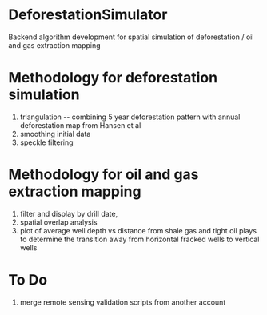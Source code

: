 # DeforestationSimulator
Backend algorithm development for spatial simulation of deforestation / oil and gas extraction mapping 


# Methodology for deforestation simulation 
1. triangulation -- combining 5 year deforestation pattern with annual deforestation map from Hansen et al  
2. smoothing initial data 
3. speckle filtering   

# Methodology for oil and gas extraction mapping 
1. filter and display by drill date, 
2. spatial overlap analysis 
3. plot of average well depth vs distance from shale gas and tight oil plays to determine the transition away from horizontal fracked wells to vertical wells 

# To Do 
1. merge remote sensing validation scripts from another account 
